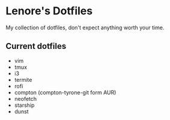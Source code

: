 # Lenore's Dotfiles

My collection of dotfiles, don't expect anything worth your time.


## Current dotfiles
* vim
* tmux
* i3
* termite
* rofi
* compton (compton-tyrone-git form AUR)
* neofetch
* starship
* dunst
